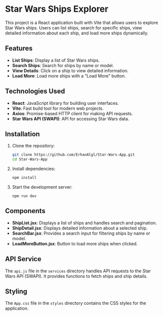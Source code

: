 # Star Wars Ships Explorer

This project is a React application built with Vite that allows users to explore Star Wars ships. Users can list ships, search for specific ships, view detailed information about each ship, and load more ships dynamically.

## Features

- **List Ships**: Display a list of Star Wars ships.
- **Search Ships**: Search for ships by name or model.
- **View Details**: Click on a ship to view detailed information.
- **Load More**: Load more ships with a "Load More" button.

## Technologies Used

- **React**: JavaScript library for building user interfaces.
- **Vite**: Fast build tool for modern web projects.
- **Axios**: Promise-based HTTP client for making API requests.
- **Star Wars API (SWAPI)**: API for accessing Star Wars data.

## Installation

1. Clone the repository:

   ```bash
   git clone https://github.com/ErhanAlgl/Star-Wars-App.git
   cd Star-Wars-App
   ```
2. Install dependencies:
   ```bash
   npm install
   ```
3. Start the development server:
   ```
   npm run dev
   ```

## Components

- **ShipList.jsx**: Displays a list of ships and handles search and pagination.
- **ShipDetail.jsx**: Displays detailed information about a selected ship.
- **SearchBar.jsx**: Provides a search input for filtering ships by name or model.
- **LoadMoreButton.jsx**: Button to load more ships when clicked.

## API Service

The `api.js` file in the `services` directory handles API requests to the Star Wars API (SWAPI). It provides functions to fetch ships and ship details.

## Styling

The `App.css` file in the `styles` directory contains the CSS styles for the application.